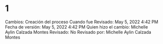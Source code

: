 # 1

Cambios: Creación del proceso
Cuando fue Revisado: May 5, 2022 4:42 PM
Fecha de  versión: May 5, 2022 4:42 PM
Quien hizo el cambio: Michelle Aylin Calzada Montes
Revisado: No
Revisado por: Michelle Aylin Calzada Montes